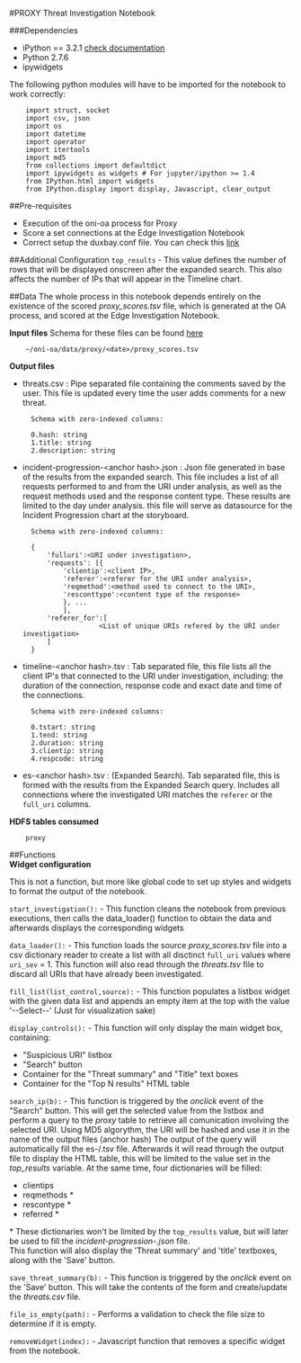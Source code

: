 #PROXY Threat Investigation Notebook

###Dependencies
- iPython == 3.2.1 [check documentation](https://ipython.org/ipython-doc/3/index.html)
- Python 2.7.6 
- ipywidgets

The following python modules will have to be imported for the notebook to work correctly:  

        import struct, socket
        import csv, json 
        import os 
        import datetime
        import operator
        import itertools
        import md5
        from collections import defaultdict 
        import ipywidgets as widgets # For jupyter/ipython >= 1.4
        from IPython.html import widgets
        from IPython.display import display, Javascript, clear_output


##Pre-requisites  
- Execution of the oni-oa process for Proxy
- Score a set connections at the Edge Investigation Notebook
- Correct setup the duxbay.conf file. You can check this [link](https://github.com/Open-Network-Insight/open-network-insight/wiki/Edit%20Solution%20Configuration) 


##Additional Configuration
`top_results` - This value defines the number of rows that will be displayed onscreen after the expanded search. 
This also affects the number of IPs that will appear in the Timeline chart.

##Data
The whole process in this notebook depends entirely on the existence of the scored _proxy_scores.tsv_ file, which is generated at the OA process, and scored at the Edge Investigation Notebook.

**Input files**
Schema for these files can be found [here](https://github.com/Open-Network-Insight/oni-oa/tree/1.1/oa/proxy)

        ~/oni-oa/data/proxy/<date>/proxy_scores.tsv  

**Output files**  
- threats.csv : Pipe separated file containing the comments saved by the user. This file is updated every time the user adds comments for a new threat. 
        
        Schema with zero-indexed columns:
        
        0.hash: string
        1.title: string
        2.description: string

- incident-progression-\<anchor hash>.json : Json file generated in base of the results from the expanded 
search. This file includes a list of all requests performed to and from the URI under analysis, as well as the request methods used and the response content type. 
These results are limited to the day under analysis. 
this file will serve as datasource for the Incident Progression chart at the storyboard.
        
        Schema with zero-indexed columns:

        {
            'fulluri':<URI under investigation>, 
            'requests': [{
                'clientip':<client IP>,
                'referer':<referer for the URI under analysis>,
                'reqmethod':<method used to connect to the URI>,
                'resconttype':<content type of the response>
                }, ...
                ],
            'referer_for':[
                         <List of unique URIs refered by the URI under investigation> 
            ]
        }

- timeline-\<anchor hash>.tsv : Tab separated file, this file lists all the client IP's that connected to the URI under investigation, including: 
the duration of the connection, response code and exact date and time of the connections.

        Schema with zero-indexed columns:
        
        0.tstart: string
        1.tend: string
        2.duration: string
        3.clientip: string
        4.respcode: string
 
- es-\<anchor hash>.tsv : (Expanded Search). Tab separated file, this is formed with the results from the Expanded Search query. Includes all connections where the investigated URI matches the `referer` or the `full_uri` columns.  


**HDFS tables consumed**

        proxy


##Functions  
**Widget configuration**

This is not a function, but more like global code to set up styles and widgets to format the output of the notebook. 

`start_investigation():` - This function cleans the notebook from previous executions, then calls the data_loader() function to obtain the data and afterwards displays the corresponding widgets

`data_loader():` - This function loads the source _proxy_scores.tsv_ file into a csv dictionary reader to create a list with all disctinct `full_uri` values 
where `uri_sev` = 1. This function will also read through the _threats.tsv_ file to discard all URIs that have already been investigated. 
  
`fill_list(list_control,source):` - This function populates a listbox widget with the given data list and appends an empty item at the top with the value '--Select--' (Just for visualization  sake)

`display_controls():` - This function will only display the main widget box, containing:
- "Suspicious URI" listbox
- "Search" button
- Container for the "Threat summary" and "Title" text boxes
- Container for the "Top N results" HTML table

`search_ip(b):` - This function is triggered by the _onclick_ event of the "Search" button.
This will get the selected value from the listbox and perform a query to the _proxy_ table to retrieve all comunication involving the selected URI.
Using MD5 algorythm, the URI will be hashed and use it in the name of the output files (anchor hash)
The output of the query will automatically fill the es-/<anchor hash>.tsv file. 
Afterwards it will read through the output file to display the HTML table, this will be limited to the value set in the _top_results_ variable. At the same time, four dictionaries will be filled:
- clientips
- reqmethods * 
- rescontype *
- referred *

\* These dictionaries won't be limited by the `top_results` value, but will later be used to fill the _incident-progression-\.json_ file.  
This function will also display the 'Threat summary' and 'title' textboxes, along with the 'Save' button.

`save_threat_summary(b):` - This function is triggered by the _onclick_ event on the 'Save' button.
 This will take the contents of the form and create/update the _threats.csv_ file.
 
`file_is_empty(path):` - Performs a validation to check the file size to determine if it is empty.
 
`removeWidget(index):` - Javascript function that removes a specific widget from the notebook. 